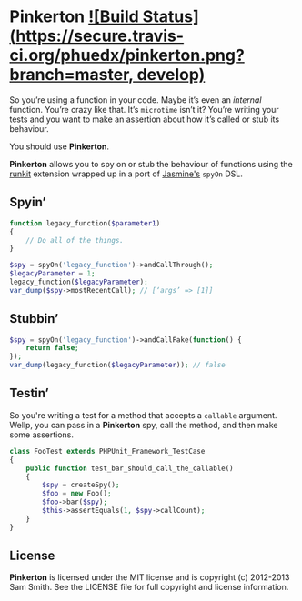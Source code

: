 # Pinkerton [![Build Status](https://secure.travis-ci.org/phuedx/pinkerton.png?branch=master, develop)](http://travis-ci.org/phuedx/pinkerton)

So you’re using a function in your code. Maybe it’s even an *internal* function. You’re crazy like that. It’s `microtime` isn’t it? You’re writing your tests and you want to make an assertion about how it’s called or stub its behaviour.

You should use **Pinkerton**.

**Pinkerton** allows you to spy on or stub the behaviour of functions using the [runkit](https://github.com/zenovich/runkit/) extension wrapped up in a port of [Jasmine's](http://pivotal.github.com/jasmine/) `spyOn` DSL.

## Spyin’

```php
function legacy_function($parameter1)
{
    // Do all of the things.
}

$spy = spyOn('legacy_function')->andCallThrough();
$legacyParameter = 1;
legacy_function($legacyParameter);
var_dump($spy->mostRecentCall); // [‘args’ => [1]]
```

## Stubbin’

```php
$spy = spyOn('legacy_function')->andCallFake(function() {
    return false;
});
var_dump(legacy_function($legacyParameter)); // false
```

## Testin’

So you're writing a test for a method that accepts a `callable` argument. Wellp, you can pass in a **Pinkerton** spy, call the method, and then make some assertions.

```php
class FooTest extends PHPUnit_Framework_TestCase
{
    public function test_bar_should_call_the_callable()
    {
        $spy = createSpy();
        $foo = new Foo();
        $foo->bar($spy);
        $this->assertEquals(1, $spy->callCount);
    }
}
```



## License

**Pinkerton** is licensed under the MIT license and is copyright (c) 2012-2013 Sam Smith. See the LICENSE file for full copyright and license information.
